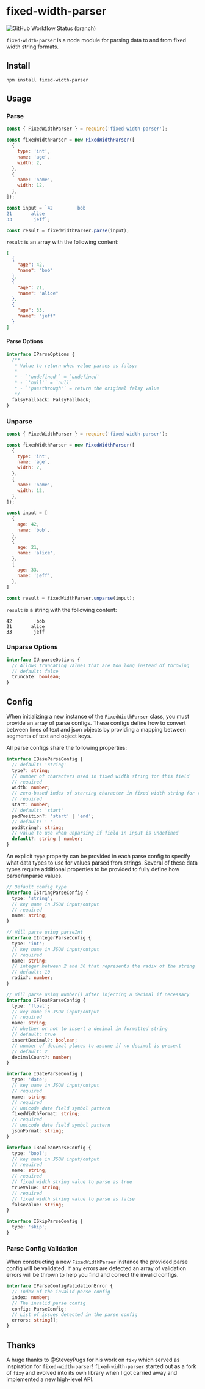 # fixed-width-parser

![GitHub Workflow Status (branch)](https://img.shields.io/github/workflow/status/keawade/fixed-width-parser/npm-publish/master)

`fixed-width-parser` is a node module for parsing data to and from fixed width string
formats.

## Install

```shell
npm install fixed-width-parser
```

## Usage

### Parse

```javascript
const { FixedWidthParser } = require('fixed-width-parser');

const fixedWidthParser = new FixedWidthParser([
  {
    type: 'int',
    name: 'age',
    width: 2,
  },
  {
    name: 'name',
    width: 12,
  },
]);

const input = `42         bob
21       alice
33        jeff`;

const result = fixedWidthParser.parse(input);
```

`result` is an array with the following content:

```json
[
  {
    "age": 42,
    "name": "bob"
  },
  {
    "age": 21,
    "name": "alice"
  },
  {
    "age": 33,
    "name": "jeff"
  }
]
```

#### Parse Options

```typescript
interface IParseOptions {
  /**
   * Value to return when value parses as falsy:
   *
   * - `'undefined'` = `undefined`
   * - `'null'` = `null`
   * - `'passthrough'` = return the original falsy value
   */
  falsyFallback: FalsyFallback;
}
```

### Unparse

```javascript
const { FixedWidthParser } = require('fixed-width-parser');

const fixedWidthParser = new FixedWidthParser([
  {
    type: 'int',
    name: 'age',
    width: 2,
  },
  {
    name: 'name',
    width: 12,
  },
]);

const input = [
  {
    age: 42,
    name: 'bob',
  },
  {
    age: 21,
    name: 'alice',
  },
  {
    age: 33,
    name: 'jeff',
  },
]

const result = fixedWidthParser.unparse(input);
```

`result` is a string with the following content:

```text
42         bob
21       alice
33        jeff
```

### Unparse Options

```typescript
interface IUnparseOptions {
  // Allows truncating values that are too long instead of throwing
  // default: false
  truncate: boolean;
}
```

## Config

When initializing a new instance of the `FixedWidthParser` class, you must provide
an array of parse configs. These configs define how to convert between lines of
text and json objects by providing a mapping between segments of text and object keys.

All parse configs share the following properties:

```typescript
interface IBaseParseConfig {
  // default: 'string'
  type?: string;
  // number of characters used in fixed width string for this field
  // required
  width: number;
  // zero-based index of starting character in fixed width string for this field
  // required
  start: number;
  // default: 'start'
  padPosition?: 'start' | 'end';
  // default: ' '
  padString?: string;
  // value to use when unparsing if field in input is undefined
  default?: string | number;
}
```

An explicit `type` property can be provided in each parse config to specify what
data types to use for values parsed from strings. Several of these data types require
additional properties to be provided to fully define how parse/unparse values. 

```typescript
// Default config type
interface IStringParseConfig {
  type: 'string';
  // key name in JSON input/output
  // required
  name: string;
}
```

```typescript
// Will parse using parseInt
interface IIntegerParseConfig {
  type: 'int';
  // key name in JSON input/output
  // required
  name: string;
  // integer between 2 and 36 that represents the radix of the string
  // default: 10
  radix?: number;
}
```

```typescript
// Will parse using Number() after injecting a decimal if necessary
interface IFloatParseConfig {
  type: 'float';
  // key name in JSON input/output
  // required
  name: string;
  // whether or not to insert a decimal in formatted string
  // default: true
  insertDecimal?: boolean;
  // number of decimal places to assume if no decimal is present
  // default: 2
  decimalCount?: number;
}
```

```typescript
interface IDateParseConfig {
  type: 'date';
  // key name in JSON input/output
  // required
  name: string;
  // required
  // unicode date field symbol pattern
  fixedWidthFormat: string;
  // required
  // unicode date field symbol pattern
  jsonFormat: string;
}
```

```typescript
interface IBooleanParseConfig {
  type: 'bool';
  // key name in JSON input/output
  // required
  name: string;
  // required
  // fixed width string value to parse as true
  trueValue: string;
  // required
  // fixed width string value to parse as false
  falseValue: string;
}
```

```typescript
interface ISkipParseConfig {
  type: 'skip';
}
```

### Parse Config Validation

When constructing a new `FixedWidthParser` instance the provided parse config will
be validated. If any errors are detected an array of validation errors will be thrown
to help you find and correct the invalid configs.

```typescript
interface IParseConfigValidationError {
  // Index of the invalid parse config
  index: number;
  // The invalid parse config
  config: ParseConfig;
  // List of issues detected in the parse config
  errors: string[];
}
```

## Thanks

A huge thanks to @SteveyPugs for his work on `fixy` which served as inspiration
for `fixed-width-parser`! `fixed-width-parser` started out as a fork of `fixy` and
evolved into its own library when I got carried away and implemented a new high-level
API.
